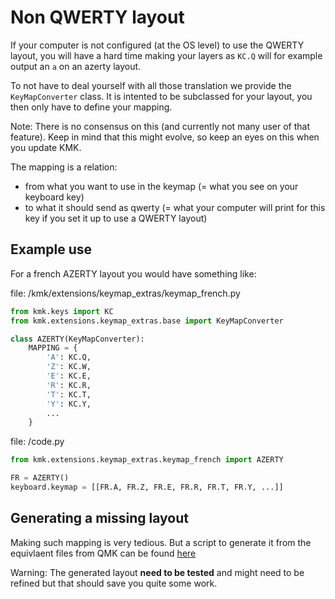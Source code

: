 # Non QWERTY layout
If your computer is not configured (at the OS level) to use the QWERTY layout, you will have a hard time making your layers as `KC.Q` will for example output an `a` on an azerty layout.

To not have to deal yourself with all those translation we provide the `KeyMapConverter` class. It is intented to be subclassed for your layout, you then only have to define your mapping.

Note: There is no consensus on this (and currently not many user of that feature). Keep in mind that this might evolve, so keep an eyes on this when you update KMK.

The mapping is a relation:
 - from what you want to use in the keymap (= what you see on your keyboard key)
 - to what it should send as qwerty (= what your computer will print for this key if you set it up to use a QWERTY layout)


## Example use
For a french AZERTY layout you would have something like:

file: /kmk/extensions/keymap_extras/keymap_french.py
```python
from kmk.keys import KC
from kmk.extensions.keymap_extras.base import KeyMapConverter

class AZERTY(KeyMapConverter):
    MAPPING = {
		'A': KC.Q,
		'Z': KC.W,
		'E': KC.E,
		'R': KC.R,
		'T': KC.T,
		'Y': KC.Y,
		...
    }
```

file: /code.py
```python
from kmk.extensions.keymap_extras.keymap_french import AZERTY

FR = AZERTY()
keyboard.keymap = [[FR.A, FR.Z, FR.E, FR.R, FR.T, FR.Y, ...]]
```

## Generating a missing layout
Making such mapping is very tedious. But a script to generate it from the equivlaent files from QMK can be found [here](https://github.com/crazyiop/kmk_keymap_extras)

Warning: The generated layout **need to be tested** and might need to be refined but that should save you quite some work.
